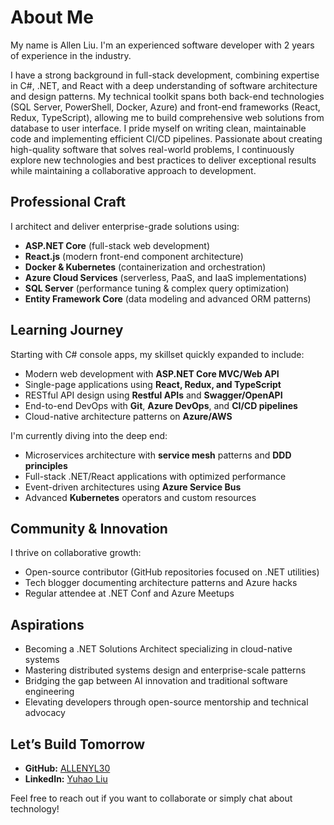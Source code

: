 # About Me

My name is Allen Liu. I'm an experienced software developer with 2 years of experience in
the industry.

I have a strong background in full-stack development, combining expertise in C#, .NET, and React with a deep
understanding of software architecture and design patterns. My technical toolkit spans both back-end technologies (SQL
Server, PowerShell, Docker, Azure) and front-end frameworks (React, Redux, TypeScript), allowing me to build
comprehensive web solutions from database to user interface. I pride myself on writing clean, maintainable code and
implementing efficient CI/CD pipelines. Passionate about creating high-quality software that solves real-world problems,
I continuously explore new technologies and best practices to deliver exceptional results while maintaining a
collaborative approach to development.

## Professional Craft

I architect and deliver enterprise-grade solutions using:

- **ASP.NET Core** (full-stack web development)
- **React.js** (modern front-end component architecture)
- **Docker & Kubernetes** (containerization and orchestration)
- **Azure Cloud Services** (serverless, PaaS, and IaaS implementations)
- **SQL Server** (performance tuning & complex query optimization)
- **Entity Framework Core** (data modeling and advanced ORM patterns)

## Learning Journey

Starting with C# console apps, my skillset quickly expanded to include:

- Modern web development with **ASP.NET Core MVC/Web API**
- Single-page applications using **React, Redux, and TypeScript**
- RESTful API design using **Restful APIs** and **Swagger/OpenAPI**
- End-to-end DevOps with **Git**, **Azure DevOps**, and **CI/CD pipelines**
- Cloud-native architecture patterns on **Azure/AWS**

I'm currently diving into the deep end:

- Microservices architecture with **service mesh** patterns and **DDD principles**
- Full-stack .NET/React applications with optimized performance
- Event-driven architectures using **Azure Service Bus**
- Advanced **Kubernetes** operators and custom resources

## Community & Innovation

I thrive on collaborative growth:

- Open-source contributor (GitHub repositories focused on .NET utilities)
- Tech blogger documenting architecture patterns and Azure hacks
- Regular attendee at .NET Conf and Azure Meetups

## Aspirations

- Becoming a .NET Solutions Architect specializing in cloud-native systems
- Mastering distributed systems design and enterprise-scale patterns
- Bridging the gap between AI innovation and traditional software engineering
- Elevating developers through open-source mentorship and technical advocacy

## Let’s Build Tomorrow

- **GitHub:** [ALLENYL30](https://github.com/ALLENYL30)
- **LinkedIn:** [Yuhao Liu](https://www.linkedin.com/in/yuhao-liu)

Feel free to reach out if you want to collaborate or simply chat about technology!
